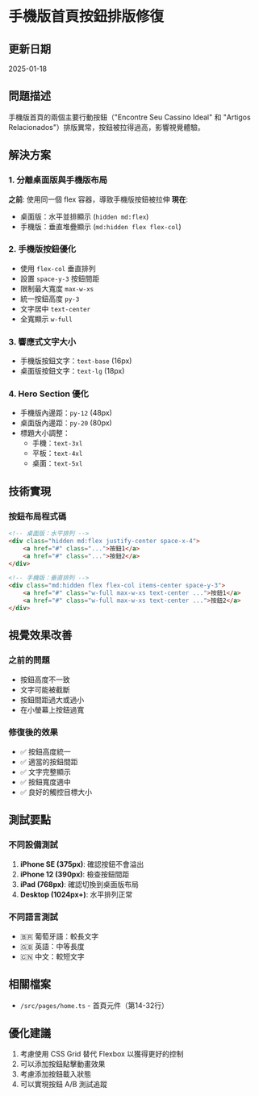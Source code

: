 # 手機版首頁按鈕排版修復

## 更新日期
2025-01-18

## 問題描述
手機版首頁的兩個主要行動按鈕（"Encontre Seu Cassino Ideal" 和 "Artigos Relacionados"）排版異常，按鈕被拉得過高，影響視覺體驗。

## 解決方案

### 1. 分離桌面版與手機版布局
**之前**: 使用同一個 flex 容器，導致手機版按鈕被拉伸
**現在**: 
- 桌面版：水平並排顯示 (`hidden md:flex`)
- 手機版：垂直堆疊顯示 (`md:hidden flex flex-col`)

### 2. 手機版按鈕優化
- 使用 `flex-col` 垂直排列
- 設置 `space-y-3` 按鈕間距
- 限制最大寬度 `max-w-xs`
- 統一按鈕高度 `py-3`
- 文字居中 `text-center`
- 全寬顯示 `w-full`

### 3. 響應式文字大小
- 手機版按鈕文字：`text-base` (16px)
- 桌面版按鈕文字：`text-lg` (18px)

### 4. Hero Section 優化
- 手機版內邊距：`py-12` (48px)
- 桌面版內邊距：`py-20` (80px)
- 標題大小調整：
  - 手機：`text-3xl`
  - 平板：`text-4xl`
  - 桌面：`text-5xl`

## 技術實現

### 按鈕布局程式碼
```html
<!-- 桌面版：水平排列 -->
<div class="hidden md:flex justify-center space-x-4">
    <a href="#" class="...">按鈕1</a>
    <a href="#" class="...">按鈕2</a>
</div>

<!-- 手機版：垂直排列 -->
<div class="md:hidden flex flex-col items-center space-y-3">
    <a href="#" class="w-full max-w-xs text-center ...">按鈕1</a>
    <a href="#" class="w-full max-w-xs text-center ...">按鈕2</a>
</div>
```

## 視覺效果改善

### 之前的問題
- 按鈕高度不一致
- 文字可能被截斷
- 按鈕間距過大或過小
- 在小螢幕上按鈕過寬

### 修復後的效果
- ✅ 按鈕高度統一
- ✅ 適當的按鈕間距
- ✅ 文字完整顯示
- ✅ 按鈕寬度適中
- ✅ 良好的觸控目標大小

## 測試要點

### 不同設備測試
1. **iPhone SE (375px)**: 確認按鈕不會溢出
2. **iPhone 12 (390px)**: 檢查按鈕間距
3. **iPad (768px)**: 確認切換到桌面版布局
4. **Desktop (1024px+)**: 水平排列正常

### 不同語言測試
- 🇧🇷 葡萄牙語：較長文字
- 🇬🇧 英語：中等長度
- 🇨🇳 中文：較短文字

## 相關檔案
- `/src/pages/home.ts` - 首頁元件（第14-32行）

## 優化建議
1. 考慮使用 CSS Grid 替代 Flexbox 以獲得更好的控制
2. 可以添加按鈕點擊動畫效果
3. 考慮添加按鈕載入狀態
4. 可以實現按鈕 A/B 測試追蹤